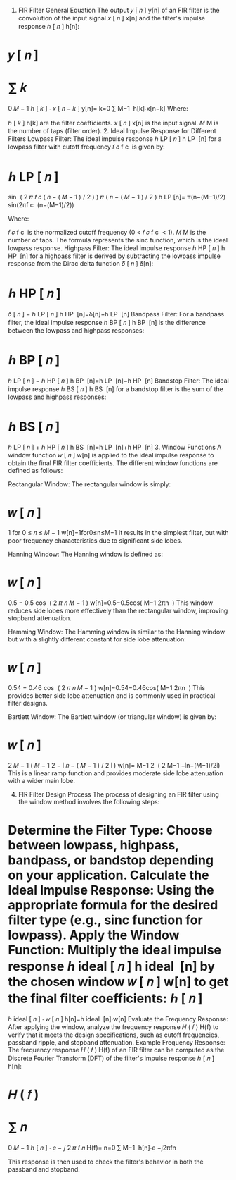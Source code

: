 1. FIR Filter General Equation
The output 
𝑦
[
𝑛
]
y[n] of an FIR filter is the convolution of the input signal 
𝑥
[
𝑛
]
x[n] and the filter's impulse response 
ℎ
[
𝑛
]
h[n]:

𝑦
[
𝑛
]
=
∑
𝑘
=
0
𝑀
−
1
ℎ
[
𝑘
]
⋅
𝑥
[
𝑛
−
𝑘
]
y[n]= 
k=0
∑
M−1
​
 h[k]⋅x[n−k]
Where:

ℎ
[
𝑘
]
h[k] are the filter coefficients.
𝑥
[
𝑛
]
x[n] is the input signal.
𝑀
M is the number of taps (filter order).
2. Ideal Impulse Response for Different Filters
Lowpass Filter:
The ideal impulse response 
ℎ
LP
[
𝑛
]
h 
LP
​
 [n] for a lowpass filter with cutoff frequency 
𝑓
𝑐
f 
c
​
  is given by:

ℎ
LP
[
𝑛
]
=
sin
⁡
(
2
𝜋
𝑓
𝑐
(
𝑛
−
(
𝑀
−
1
)
/
2
)
)
𝜋
(
𝑛
−
(
𝑀
−
1
)
/
2
)
h 
LP
​
 [n]= 
π(n−(M−1)/2)
sin(2πf 
c
​
 (n−(M−1)/2))
​
 
Where:

𝑓
𝑐
f 
c
​
  is the normalized cutoff frequency (0 < 
𝑓
𝑐
f 
c
​
  < 1).
𝑀
M is the number of taps.
The formula represents the sinc function, which is the ideal lowpass response.
Highpass Filter:
The ideal impulse response 
ℎ
HP
[
𝑛
]
h 
HP
​
 [n] for a highpass filter is derived by subtracting the lowpass impulse response from the Dirac delta function 
𝛿
[
𝑛
]
δ[n]:

ℎ
HP
[
𝑛
]
=
𝛿
[
𝑛
]
−
ℎ
LP
[
𝑛
]
h 
HP
​
 [n]=δ[n]−h 
LP
​
 [n]
Bandpass Filter:
For a bandpass filter, the ideal impulse response 
ℎ
BP
[
𝑛
]
h 
BP
​
 [n] is the difference between the lowpass and highpass responses:

ℎ
BP
[
𝑛
]
=
ℎ
LP
[
𝑛
]
−
ℎ
HP
[
𝑛
]
h 
BP
​
 [n]=h 
LP
​
 [n]−h 
HP
​
 [n]
Bandstop Filter:
The ideal impulse response 
ℎ
BS
[
𝑛
]
h 
BS
​
 [n] for a bandstop filter is the sum of the lowpass and highpass responses:

ℎ
BS
[
𝑛
]
=
ℎ
LP
[
𝑛
]
+
ℎ
HP
[
𝑛
]
h 
BS
​
 [n]=h 
LP
​
 [n]+h 
HP
​
 [n]
3. Window Functions
A window function 
𝑤
[
𝑛
]
w[n] is applied to the ideal impulse response to obtain the final FIR filter coefficients. The different window functions are defined as follows:

Rectangular Window:
The rectangular window is simply:

𝑤
[
𝑛
]
=
1
for
0
≤
𝑛
≤
𝑀
−
1
w[n]=1for0≤n≤M−1
It results in the simplest filter, but with poor frequency characteristics due to significant side lobes.

Hanning Window:
The Hanning window is defined as:

𝑤
[
𝑛
]
=
0.5
−
0.5
cos
⁡
(
2
𝜋
𝑛
𝑀
−
1
)
w[n]=0.5−0.5cos( 
M−1
2πn
​
 )
This window reduces side lobes more effectively than the rectangular window, improving stopband attenuation.

Hamming Window:
The Hamming window is similar to the Hanning window but with a slightly different constant for side lobe attenuation:

𝑤
[
𝑛
]
=
0.54
−
0.46
cos
⁡
(
2
𝜋
𝑛
𝑀
−
1
)
w[n]=0.54−0.46cos( 
M−1
2πn
​
 )
This provides better side lobe attenuation and is commonly used in practical filter designs.

Bartlett Window:
The Bartlett window (or triangular window) is given by:

𝑤
[
𝑛
]
=
2
𝑀
−
1
(
𝑀
−
1
2
−
∣
𝑛
−
(
𝑀
−
1
)
/
2
∣
)
w[n]= 
M−1
2
​
 ( 
2
M−1
​
 −∣n−(M−1)/2∣)
This is a linear ramp function and provides moderate side lobe attenuation with a wider main lobe.

4. FIR Filter Design Process
The process of designing an FIR filter using the window method involves the following steps:

Determine the Filter Type: Choose between lowpass, highpass, bandpass, or bandstop depending on your application.
Calculate the Ideal Impulse Response: Using the appropriate formula for the desired filter type (e.g., sinc function for lowpass).
Apply the Window Function: Multiply the ideal impulse response 
ℎ
ideal
[
𝑛
]
h 
ideal
​
 [n] by the chosen window 
𝑤
[
𝑛
]
w[n] to get the final filter coefficients:
ℎ
[
𝑛
]
=
ℎ
ideal
[
𝑛
]
⋅
𝑤
[
𝑛
]
h[n]=h 
ideal
​
 [n]⋅w[n]
Evaluate the Frequency Response: After applying the window, analyze the frequency response 
𝐻
(
𝑓
)
H(f) to verify that it meets the design specifications, such as cutoff frequencies, passband ripple, and stopband attenuation.
Example Frequency Response:
The frequency response 
𝐻
(
𝑓
)
H(f) of an FIR filter can be computed as the Discrete Fourier Transform (DFT) of the filter's impulse response 
ℎ
[
𝑛
]
h[n]:

𝐻
(
𝑓
)
=
∑
𝑛
=
0
𝑀
−
1
ℎ
[
𝑛
]
⋅
𝑒
−
𝑗
2
𝜋
𝑓
𝑛
H(f)= 
n=0
∑
M−1
​
 h[n]⋅e 
−j2πfn
 
This response is then used to check the filter's behavior in both the passband and stopband.

